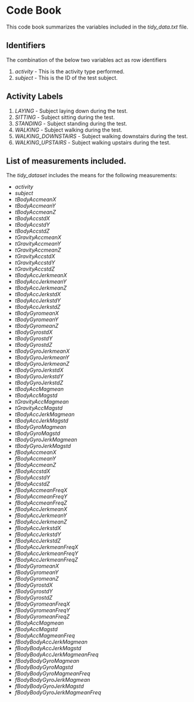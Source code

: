 # Code Book
This code book summarizes the variables included in the *tidy_data.txt* file.

## Identifiers
The combination of the below two variables act as row identifiers
1. *activity* - This is the activity type performed.
1. *subject* - This is the ID of the test subject.

## Activity Labels
1. *LAYING* - Subject laying down during the test.
1. *SITTING* - Subject sitting during the test.
1. *STANDING* - Subject standing during the test.
1. *WALKING* - Subject walking during the test.
1. *WALKING_DOWNSTAIRS* - Subject walking downstairs during the test.
1. *WALKING_UPSTAIRS* - Subject walking upstairs during the test.

## List of measurements included.
The *tidy_dataset* includes the means for the following measurements:
* *activity*
* *subject*
* *tBodyAccmeanX*
* *tBodyAccmeanY*
* *tBodyAccmeanZ*
* *tBodyAccstdX*
* *tBodyAccstdY*
* *tBodyAccstdZ*
* *tGravityAccmeanX*
* *tGravityAccmeanY*
* *tGravityAccmeanZ*
* *tGravityAccstdX*
* *tGravityAccstdY*
* *tGravityAccstdZ*
* *tBodyAccJerkmeanX*
* *tBodyAccJerkmeanY*
* *tBodyAccJerkmeanZ*
* *tBodyAccJerkstdX*
* *tBodyAccJerkstdY*
* *tBodyAccJerkstdZ*
* *tBodyGyromeanX*
* *tBodyGyromeanY*
* *tBodyGyromeanZ*
* *tBodyGyrostdX*
* *tBodyGyrostdY*
* *tBodyGyrostdZ*
* *tBodyGyroJerkmeanX*
* *tBodyGyroJerkmeanY*
* *tBodyGyroJerkmeanZ*
* *tBodyGyroJerkstdX*
* *tBodyGyroJerkstdY*
* *tBodyGyroJerkstdZ*
* *tBodyAccMagmean*
* *tBodyAccMagstd*
* *tGravityAccMagmean*
* *tGravityAccMagstd*
* *tBodyAccJerkMagmean*
* *tBodyAccJerkMagstd*
* *tBodyGyroMagmean*
* *tBodyGyroMagstd*
* *tBodyGyroJerkMagmean*
* *tBodyGyroJerkMagstd*
* *fBodyAccmeanX*
* *fBodyAccmeanY*
* *fBodyAccmeanZ*
* *fBodyAccstdX*
* *fBodyAccstdY*
* *fBodyAccstdZ*
* *fBodyAccmeanFreqX*
* *fBodyAccmeanFreqY*
* *fBodyAccmeanFreqZ*
* *fBodyAccJerkmeanX*
* *fBodyAccJerkmeanY*
* *fBodyAccJerkmeanZ*
* *fBodyAccJerkstdX*
* *fBodyAccJerkstdY*
* *fBodyAccJerkstdZ*
* *fBodyAccJerkmeanFreqX*
* *fBodyAccJerkmeanFreqY*
* *fBodyAccJerkmeanFreqZ*
* *fBodyGyromeanX*
* *fBodyGyromeanY*
* *fBodyGyromeanZ*
* *fBodyGyrostdX*
* *fBodyGyrostdY*
* *fBodyGyrostdZ*
* *fBodyGyromeanFreqX*
* *fBodyGyromeanFreqY*
* *fBodyGyromeanFreqZ*
* *fBodyAccMagmean*
* *fBodyAccMagstd*
* *fBodyAccMagmeanFreq*
* *fBodyBodyAccJerkMagmean*
* *fBodyBodyAccJerkMagstd*
* *fBodyBodyAccJerkMagmeanFreq*
* *fBodyBodyGyroMagmean*
* *fBodyBodyGyroMagstd*
* *fBodyBodyGyroMagmeanFreq*
* *fBodyBodyGyroJerkMagmean*
* *fBodyBodyGyroJerkMagstd*
* *fBodyBodyGyroJerkMagmeanFreq*